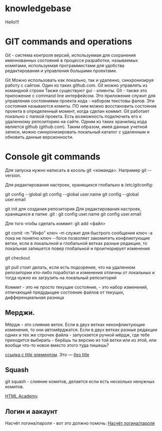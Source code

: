 # knowledgebase

Hello!!!

# GIT commands and operations
Git - система контроля версий, используемая для сохранения именнованных состояний
в процессе разработки, называемых комитами, используемая программистами для удобства редактирования и управления большими проектами.

Git Можно использовать как локально, так и удаленно, синхронизируя работу с сайтом. Один из таких github.com. Git можно управлять из командной строки Также существуют gui - клиенты. Git - также это приложение с command line интерфейсом. Это приложение служит для управления состояниями проекта кода - набором текстовы фалов. Эти состояния называются комиты. ПО ним можно восстановить состояние проекта в определенный момент, когда сделан коммит. Git работает локально с папкой проекта. Есть возможность подключить его к удаленному репозиторию на сайте. Одним из таких хранилищ кода является github (github.com). Таким образом, имея данные учетной записи, можно синхронизировать локальный каталог с удаленным и обновить данные версионности. 

# Console git commands

Для запуска нужно написать в косоль git <команда>. Например git --version.

Для редактирования настроек, хранящихся глобально в /etc/gitconfig:

git config --global 
git config --global user.name
git config --global user.email

git init для создания репозитория
Для редактирования настроек, хранящихся в папке .git :
git config user.name
git config user.email 

Для того чтобы сделать коммит:
git add <файл>

git comit -m "Инфо"
ключ -m служит для быстрого сообщения
ключ -a пока не понятно
ключ --force позволяет закомитить конфликтующие ветки, если в локальлной и глобальной ветках разные редакции, то локальная запишется повер глобальной и проигнорирует изменения

git checkout

git pull стоит делать, если есть подозрение, что на удаленном репозитории кто-либо поработал и изменения отличны от локальных и тогда нужно их загрузить на локальный репозиторий

Коммит - это не просто текущее состояние, - это набор изменений, отличающий предудыщее состояние файлов от текущих, дифференциальная разница

## Мерджи.

Мёрдж - это слияние веток. Если в двух ветках неконфликтующие изменения, то они автомёрджатся. Если в двух ветках разные редакции одних и тех же строчек файла - запускается ручной мёрдж, где тебе приходится выбирать - берёшь ты версию из той ветки или из этой, или вообще что-то новое вместо этого туда пишешь?

[ссылка с title элементом]( https://git-scm.com/book/ru/v1/Ветвление-в-Git-Основы-ветвления-и-слияния "Вот здесь вкратце расписано"). Это — [без title]( https://git-scm.com/book/ru/v1/Ветвление-в-Git-Основы-ветвления-и-слияния)

## Squash

git squash - слияние комитов, делается если есть несколько ненужных комитов.

[HTML Academy](https://htmlacademy.ru/blog/27-how-to-squash-commits-and-why-it-is-needed "Как склеить коммиты и зачем это нужно ").

## Логин и аакаунт

Насчёт логина/пароля - вот это должно помочь: 
[Насчёт логина/пароля](https://git-scm.com/book/en/v2/Git-Tools-Credential-Storage "вот это должно помочь:")

## 

## 

